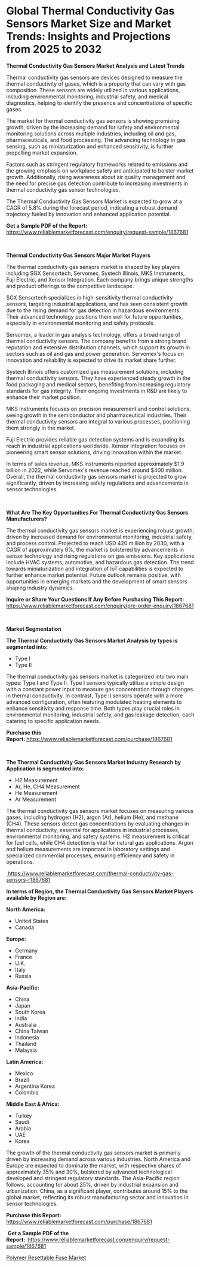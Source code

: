 <p><h1>Global Thermal Conductivity Gas Sensors Market Size and Market Trends: Insights and Projections from 2025 to 2032</h1></p><p><strong>Thermal Conductivity Gas Sensors Market Analysis and Latest Trends</strong></p>
<p><p>Thermal conductivity gas sensors are devices designed to measure the thermal conductivity of gases, which is a property that can vary with gas composition. These sensors are widely utilized in various applications, including environmental monitoring, industrial safety, and medical diagnostics, helping to identify the presence and concentrations of specific gases. </p><p>The market for thermal conductivity gas sensors is showing promising growth, driven by the increasing demand for safety and environmental monitoring solutions across multiple industries, including oil and gas, pharmaceuticals, and food processing. The advancing technology in gas sensing, such as miniaturization and enhanced sensitivity, is further propelling market expansion.</p><p>Factors such as stringent regulatory frameworks related to emissions and the growing emphasis on workplace safety are anticipated to bolster market growth. Additionally, rising awareness about air quality management and the need for precise gas detection contribute to increasing investments in thermal conductivity gas sensor technologies. </p><p>The Thermal Conductivity Gas Sensors Market is expected to grow at a CAGR of 5.8% during the forecast period, indicating a robust demand trajectory fueled by innovation and enhanced application potential.</p></p>
<p><strong>Get a Sample PDF of the Report:&nbsp;</strong> <a href="https://www.reliablemarketforecast.com/enquiry/request-sample/1867681?utm_campaign=2413&utm_medium=2&utm_source=Github&utm_content=ia&utm_term=07042025&utm_id=thermal-conductivity-gas-sensors">https://www.reliablemarketforecast.com/enquiry/request-sample/1867681</a></p>
<p>&nbsp;</p>
<p><strong>Thermal Conductivity Gas Sensors Major Market Players</strong></p>
<p><p>The thermal conductivity gas sensors market is shaped by key players including SGX Sensortech, Servomex, Systech Illinois, MKS Instruments, Fuji Electric, and Xensor Integration. Each company brings unique strengths and product offerings to the competitive landscape.</p><p>SGX Sensortech specializes in high-sensitivity thermal conductivity sensors, targeting industrial applications, and has seen consistent growth due to the rising demand for gas detection in hazardous environments. Their advanced technology positions them well for future opportunities, especially in environmental monitoring and safety protocols.</p><p>Servomex, a leader in gas analysis technology, offers a broad range of thermal conductivity sensors. The company benefits from a strong brand reputation and extensive distribution channels, which support its growth in sectors such as oil and gas and power generation. Servomex's focus on innovation and reliability is expected to drive its market share further.</p><p>Systech Illinois offers customized gas measurement solutions, including thermal conductivity sensors. They have experienced steady growth in the food packaging and medical sectors, benefiting from increasing regulatory standards for gas integrity. Their ongoing investments in R&D are likely to enhance their market position.</p><p>MKS Instruments focuses on precision measurement and control solutions, seeing growth in the semiconductor and pharmaceutical industries. Their thermal conductivity sensors are integral to various processes, positioning them strongly in the market.</p><p>Fuji Electric provides reliable gas detection systems and is expanding its reach in industrial applications worldwide. Xensor Integration focuses on pioneering smart sensor solutions, driving innovation within the market.</p><p>In terms of sales revenue, MKS Instruments reported approximately $1.9 billion in 2022, while Servomex's revenue reached around $400 million. Overall, the thermal conductivity gas sensors market is projected to grow significantly, driven by increasing safety regulations and advancements in sensor technologies.</p></p>
<p>&nbsp;</p>
<p><strong>What Are The Key Opportunities For Thermal Conductivity Gas Sensors Manufacturers?</strong></p>
<p><p>The thermal conductivity gas sensors market is experiencing robust growth, driven by increased demand for environmental monitoring, industrial safety, and process control. Projected to reach USD 420 million by 2030, with a CAGR of approximately 6%, the market is bolstered by advancements in sensor technology and rising regulations on gas emissions. Key applications include HVAC systems, automotive, and hazardous gas detection. The trend towards miniaturization and integration of IoT capabilities is expected to further enhance market potential. Future outlook remains positive, with opportunities in emerging markets and the development of smart sensors shaping industry dynamics.</p></p>
<p><strong>Inquire or Share Your Questions If Any Before Purchasing This Report:</strong> <a href="https://www.reliablemarketforecast.com/enquiry/pre-order-enquiry/1867681?utm_campaign=2413&utm_medium=2&utm_source=Github&utm_content=ia&utm_term=07042025&utm_id=thermal-conductivity-gas-sensors">https://www.reliablemarketforecast.com/enquiry/pre-order-enquiry/1867681</a></p>
<p>&nbsp;</p>
<p><strong>Market Segmentation</strong></p>
<p><strong>The Thermal Conductivity Gas Sensors Market Analysis by types is segmented into:</strong></p>
<p><ul><li>Type I</li><li>Type II</li></ul></p>
<p><p>The thermal conductivity gas sensors market is categorized into two main types: Type I and Type II. Type I sensors typically utilize a simple design with a constant power input to measure gas concentration through changes in thermal conductivity. In contrast, Type II sensors operate with a more advanced configuration, often featuring modulated heating elements to enhance sensitivity and response time. Both types play crucial roles in environmental monitoring, industrial safety, and gas leakage detection, each catering to specific application needs.</p></p>
<p><strong>Purchase this Report:&nbsp;</strong><a href="https://www.reliablemarketforecast.com/purchase/1867681?utm_campaign=2413&utm_medium=2&utm_source=Github&utm_content=ia&utm_term=07042025&utm_id=thermal-conductivity-gas-sensors">https://www.reliablemarketforecast.com/purchase/1867681</a></p>
<p>&nbsp;</p>
<p><strong>The Thermal Conductivity Gas Sensors Market Industry Research by Application is segmented into:</strong></p>
<p><ul><li>H2 Measurement</li><li>Ar, He, CH4 Measurement</li><li>He Measurement</li><li>Ar Measurement</li></ul></p>
<p><p>The thermal conductivity gas sensors market focuses on measuring various gases, including hydrogen (H2), argon (Ar), helium (He), and methane (CH4). These sensors detect gas concentrations by evaluating changes in thermal conductivity, essential for applications in industrial processes, environmental monitoring, and safety systems. H2 measurement is critical for fuel cells, while CH4 detection is vital for natural gas applications. Argon and helium measurements are important in laboratory settings and specialized commercial processes, ensuring efficiency and safety in operations.</p></p>
<p><a href="https://www.reliablemarketforecast.com/thermal-conductivity-gas-sensors-r1867681?utm_campaign=2413&utm_medium=2&utm_source=Github&utm_content=ia&utm_term=07042025&utm_id=thermal-conductivity-gas-sensors">&nbsp;https://www.reliablemarketforecast.com/thermal-conductivity-gas-sensors-r1867681</a></p>
<p><strong>In terms of Region, the Thermal Conductivity Gas Sensors Market Players available by Region are:</strong></p>
<p>
    <p> <strong> North America: </strong>
        <ul>
            <li>United States</li>
            <li>Canada</li>
        </ul>
        </p> 
    <p> <strong> Europe: </strong>
        <ul>
            <li>Germany</li>
            <li>France</li>
            <li>U.K.</li>
            <li>Italy</li>
            <li>Russia</li>
        </ul>
        </p> 
    <p> <strong> Asia-Pacific: </strong>
        <ul>
            <li>China</li>
            <li>Japan</li>
            <li>South Korea</li>
            <li>India</li>
            <li>Australia</li>
            <li>China Taiwan</li>
            <li>Indonesia</li>
            <li>Thailand</li>
            <li>Malaysia</li>
        </ul>
        </p> 
    <p> <strong> Latin America: </strong>
        <ul>
            <li>Mexico</li>
            <li>Brazil</li>
            <li>Argentina Korea</li>
            <li>Colombia</li>
        </ul>
        </p> 
    <p> <strong> Middle East & Africa: </strong>
        <ul>
            <li>Turkey</li>
            <li>Saudi</li>
            <li>Arabia</li>
            <li>UAE</li>
            <li>Korea</li>
        </ul>
    </p>
    </p>
<p><p>The growth of the thermal conductivity gas sensors market is primarily driven by increasing demand across various industries. North America and Europe are expected to dominate the market, with respective shares of approximately 35% and 30%, bolstered by advanced technological developed and stringent regulatory standards. The Asia-Pacific region follows, accounting for about 25%, driven by industrial expansion and urbanization. China, as a significant player, contributes around 15% to the global market, reflecting its robust manufacturing sector and innovation in sensor technologies.</p></p>
<p><strong>Purchase this Report: </strong><a href="https://www.reliablemarketforecast.com/purchase/1867681?utm_campaign=2413&utm_medium=2&utm_source=Github&utm_content=ia&utm_term=07042025&utm_id=thermal-conductivity-gas-sensors">https://www.reliablemarketforecast.com/purchase/1867681</a></p>
<p>&nbsp;<strong>Get a Sample PDF of the Report:&nbsp;&nbsp;</strong><a href="https://www.reliablemarketforecast.com/enquiry/request-sample/1867681?utm_campaign=2413&utm_medium=2&utm_source=Github&utm_content=ia&utm_term=07042025&utm_id=thermal-conductivity-gas-sensors">https://www.reliablemarketforecast.com/enquiry/request-sample/1867681</a></p>
<p><strong></strong></p>
<p><p><a href="https://github.com/hartsockdonnette82/Market-Research-Report-List-1/blob/main/polymer-resettable-fuse-market.md?utm_campaign=2413&utm_medium=2&utm_source=Github&utm_content=ia&utm_term=07042025&utm_id=thermal-conductivity-gas-sensors">Polymer Resettable Fuse Market</a></p></p>